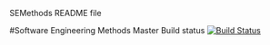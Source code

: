 SEMethods README file

#Software Engineering Methods
Master Build status [![Build Status](https://travis-ci.org/SimonaGeorgieva99/SEM.svg?branch=master)](https://travis-ci.org/SimonaGeorgieva99/SEM)